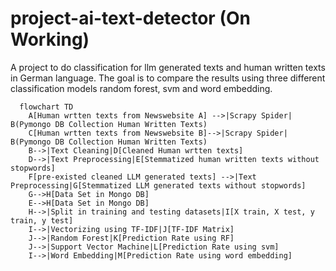 # project-ai-text-detector (On Working)
A project to do classification for llm generated texts and human written texts in German language.
The goal is to compare the results using three different classification models random forest, svm and word embedding.
```mermaid
  flowchart TD
    A[Human wrtten texts from Newswebsite A] -->|Scrapy Spider| B(Pymongo DB Collection Human Written Texts)
    C[Human wrtten texts from Newswebsite B]-->|Scrapy Spider| B(Pymongo DB Collection Human Written Texts)
    B-->|Text Cleaning|D[Cleaned Human wrtten texts]
    D-->|Text Preprocessing|E[Stemmatized human written texts without stopwords]
    F[pre-existed cleaned LLM generated texts] -->|Text Preprocessing|G[Stemmatized LLM generated texts without stopwords]
    G-->H[Data Set in Mongo DB]
    E-->H[Data Set in Mongo DB]
    H-->|Split in training and testing datasets|I[X train, X test, y train, y test]
    I-->|Vectorizing using TF-IDF|J[TF-IDF Matrix]
    J-->|Random Forest|K[Prediction Rate using RF] 
    J-->|Support Vector Machine|L[Prediction Rate using svm]
    I-->|Word Embedding|M[Prediction Rate using word embedding] 
```
